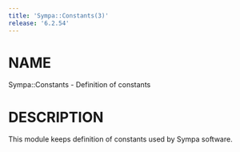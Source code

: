 ```yaml
---
title: 'Sympa::Constants(3)'
release: '6.2.54'
---
```


# NAME

Sympa::Constants - Definition of constants

# DESCRIPTION

This module keeps definition of constants used by Sympa software.
